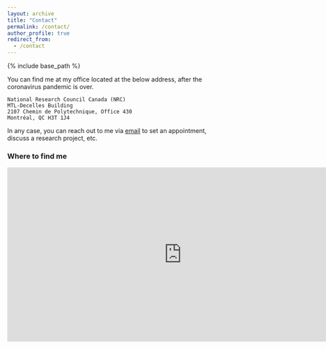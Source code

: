 ```yaml
---
layout: archive
title: "Contact"
permalink: /contact/
author_profile: true
redirect_from:
  - /contact
---
```


{% include base_path %}

You can find me at my office located at the below address, after the coronavirus pandemic is over. 

```
National Research Council Canada (NRC)
MTL-Decelles Building
2107 Chemin de Polytechnique, Office 430
Montréal, QC H3T 1J4
```

In any case, you can reach out to me via [email](mailto:ashkan.ebadi@nrc-cnrc.gc.ca) to set an appointment, discuss a research project, etc.

### Where to find me
<iframe src="https://www.google.com/maps/embed?pb=!1m18!1m12!1m3!1d2796.496522814528!2d-73.6170834505585!3d45.50008256469673!2m3!1f0!2f0!3f0!3m2!1i1024!2i768!4f13.1!3m3!1m2!1s0x4cc919f3576aaaab%3A0xc587ea4b59e85907!2sNRC-CNRC%20%3A%20Centre%20des%20technologies%20de%20fabrication%20en%20a%C3%A9rospatiale%20(CTFA)%20-%20Aerospace%20Manufacturing%20Technologies%20Centre%20(AMTC)!5e0!3m2!1sen!2sca!4v1615584164299!5m2!1sen!2sca" width="800" height="400" style="border:0;" allowfullscreen="" loading="lazy"></iframe>
